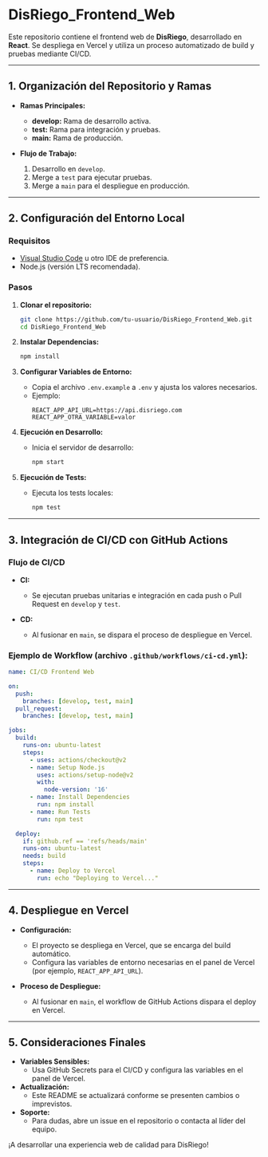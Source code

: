 # DisRiego_Frontend_Web

Este repositorio contiene el frontend web de **DisRiego**, desarrollado en **React**. Se despliega en Vercel y utiliza un proceso automatizado de build y pruebas mediante CI/CD.

---

## 1. Organización del Repositorio y Ramas

- **Ramas Principales:**
  - **develop:** Rama de desarrollo activa.
  - **test:** Rama para integración y pruebas.
  - **main:** Rama de producción.

- **Flujo de Trabajo:**
  1. Desarrollo en `develop`.
  2. Merge a `test` para ejecutar pruebas.
  3. Merge a `main` para el despliegue en producción.

---

## 2. Configuración del Entorno Local

### Requisitos
- [Visual Studio Code](https://code.visualstudio.com/) u otro IDE de preferencia.
- Node.js (versión LTS recomendada).

### Pasos

1. **Clonar el repositorio:**
   ```bash
   git clone https://github.com/tu-usuario/DisRiego_Frontend_Web.git
   cd DisRiego_Frontend_Web
   ```

2. **Instalar Dependencias:**
   ```bash
   npm install
   ```

3. **Configurar Variables de Entorno:**
   - Copia el archivo `.env.example` a `.env` y ajusta los valores necesarios.
   - Ejemplo:
     ```dotenv
     REACT_APP_API_URL=https://api.disriego.com
     REACT_APP_OTRA_VARIABLE=valor
     ```

4. **Ejecución en Desarrollo:**
   - Inicia el servidor de desarrollo:
     ```bash
     npm start
     ```

5. **Ejecución de Tests:**
   - Ejecuta los tests locales:
     ```bash
     npm test
     ```

---

## 3. Integración de CI/CD con GitHub Actions

### Flujo de CI/CD

- **CI:**  
  - Se ejecutan pruebas unitarias e integración en cada push o Pull Request en `develop` y `test`.

- **CD:**  
  - Al fusionar en `main`, se dispara el proceso de despliegue en Vercel.

### Ejemplo de Workflow (archivo `.github/workflows/ci-cd.yml`):
```yaml
name: CI/CD Frontend Web

on:
  push:
    branches: [develop, test, main]
  pull_request:
    branches: [develop, test, main]

jobs:
  build:
    runs-on: ubuntu-latest
    steps:
      - uses: actions/checkout@v2
      - name: Setup Node.js
        uses: actions/setup-node@v2
        with:
          node-version: '16'
      - name: Install Dependencies
        run: npm install
      - name: Run Tests
        run: npm test

  deploy:
    if: github.ref == 'refs/heads/main'
    runs-on: ubuntu-latest
    needs: build
    steps:
      - name: Deploy to Vercel
        run: echo "Deploying to Vercel..."
```

---

## 4. Despliegue en Vercel

- **Configuración:**
  - El proyecto se despliega en Vercel, que se encarga del build automático.
  - Configura las variables de entorno necesarias en el panel de Vercel (por ejemplo, `REACT_APP_API_URL`).

- **Proceso de Despliegue:**
  - Al fusionar en `main`, el workflow de GitHub Actions dispara el deploy en Vercel.

---

## 5. Consideraciones Finales

- **Variables Sensibles:**  
  - Usa GitHub Secrets para el CI/CD y configura las variables en el panel de Vercel.
- **Actualización:**  
  - Este README se actualizará conforme se presenten cambios o imprevistos.
- **Soporte:**  
  - Para dudas, abre un issue en el repositorio o contacta al líder del equipo.

¡A desarrollar una experiencia web de calidad para DisRiego!
